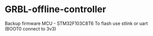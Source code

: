 # GRBL-offline-controller
Backup firmware
MCU - STM32F103C8T6
To flash use stlink or uart (BOOT0 connect to 3v3)
